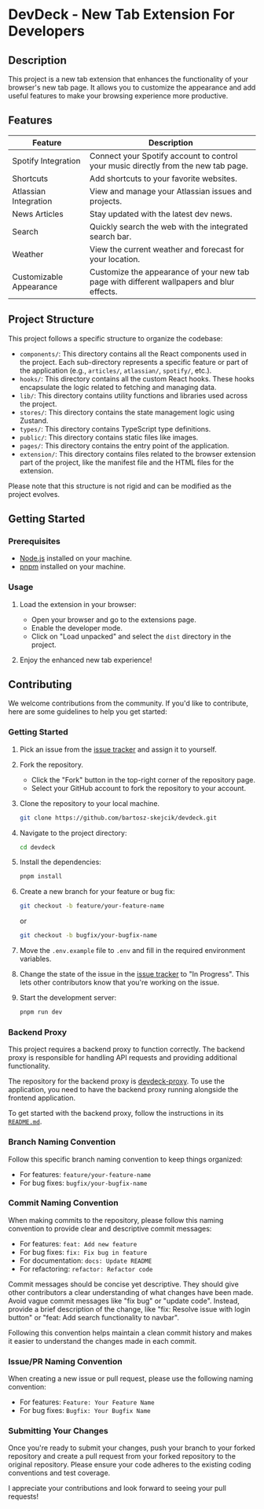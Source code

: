# DevDeck - New Tab Extension For Developers

## Description

This project is a new tab extension that enhances the functionality of your browser's new tab page. It allows you to customize the appearance and add useful features to make your browsing experience more productive.

## Features

| Feature                 | Description                                                                               |
| ----------------------- | ----------------------------------------------------------------------------------------- |
| Spotify Integration     | Connect your Spotify account to control your music directly from the new tab page.        |
| Shortcuts               | Add shortcuts to your favorite websites.                                                  |
| Atlassian Integration   | View and manage your Atlassian issues and projects.                                       |
| News Articles           | Stay updated with the latest dev news.                                                    |
| Search                  | Quickly search the web with the integrated search bar.                                    |
| Weather                 | View the current weather and forecast for your location.                                  |
| Customizable Appearance | Customize the appearance of your new tab page with different wallpapers and blur effects. |

## Project Structure

This project follows a specific structure to organize the codebase:

-   `components/`: This directory contains all the React components used in the project. Each sub-directory represents a specific feature or part of the application (e.g., `articles/`, `atlassian/`, `spotify/`, etc.).
-   `hooks/`: This directory contains all the custom React hooks. These hooks encapsulate the logic related to fetching and managing data.
-   `lib/`: This directory contains utility functions and libraries used across the project.
-   `stores/`: This directory contains the state management logic using Zustand.
-   `types/`: This directory contains TypeScript type definitions.
-   `public/`: This directory contains static files like images.
-   `pages/`: This directory contains the entry point of the application.
-   `extension/`: This directory contains files related to the browser extension part of the project, like the manifest file and the HTML files for the extension.

Please note that this structure is not rigid and can be modified as the project evolves.

## Getting Started

### Prerequisites

-   [Node.js](https://nodejs.org) installed on your machine.
-   [pnpm](https://pnpm.io) installed on your machine.

### Usage

1. Load the extension in your browser:

    - Open your browser and go to the extensions page.
    - Enable the developer mode.
    - Click on "Load unpacked" and select the `dist` directory in the project.

2. Enjoy the enhanced new tab experience!

## Contributing

We welcome contributions from the community. If you'd like to contribute, here are some guidelines to help you get started:

### Getting Started

1. Pick an issue from the [issue tracker](https://github.com/users/bartosz-skejcik/projects/1) and assign it to yourself.

2. Fork the repository.

    - Click the "Fork" button in the top-right corner of the repository page.
    - Select your GitHub account to fork the repository to your account.

3. Clone the repository to your local machine.

    ```bash
    git clone https://github.com/bartosz-skejcik/devdeck.git
    ```

4. Navigate to the project directory:

    ```bash
    cd devdeck
    ```

5. Install the dependencies:

    ```bash
    pnpm install
    ```

6. Create a new branch for your feature or bug fix:

    ```bash
    git checkout -b feature/your-feature-name
    ```

    or

    ```bash
    git checkout -b bugfix/your-bugfix-name
    ```

7. Move the `.env.example` file to `.env` and fill in the required environment variables.

8. Change the state of the issue in the [issue tracker](https://github.com/users/bartosz-skejcik/projects/1) to "In Progress". This lets other contributors know that you're working on the issue.

9. Start the development server:

    ```bash
    pnpm run dev
    ```

### Backend Proxy

This project requires a backend proxy to function correctly. The backend proxy is responsible for handling API requests and providing additional functionality.

The repository for the backend proxy is [devdeck-proxy](https://github.com/bartosz-skejcik/devdeck-proxy). To use the application, you need to have the backend proxy running alongside the frontend application.

To get started with the backend proxy, follow the instructions in its [`README.md`](https://github.com/bartosz-skejcik/devdeck-proxy/blob/main/README.md).

### Branch Naming Convention

Follow this specific branch naming convention to keep things organized:

-   For features: `feature/your-feature-name`
-   For bug fixes: `bugfix/your-bugfix-name`

### Commit Naming Convention

When making commits to the repository, please follow this naming convention to provide clear and descriptive commit messages:

-   For features: `feat: Add new feature`
-   For bug fixes: `fix: Fix bug in feature`
-   For documentation: `docs: Update README`
-   For refactoring: `refactor: Refactor code`

Commit messages should be concise yet descriptive. They should give other contributors a clear understanding of what changes have been made. Avoid vague commit messages like "fix bug" or "update code". Instead, provide a brief description of the change, like "fix: Resolve issue with login button" or "feat: Add search functionality to navbar".

Following this convention helps maintain a clean commit history and makes it easier to understand the changes made in each commit.

### Issue/PR Naming Convention

When creating a new issue or pull request, please use the following naming convention:

-   For features: `Feature: Your Feature Name`
-   For bug fixes: `Bugfix: Your Bugfix Name`

### Submitting Your Changes

Once you're ready to submit your changes, push your branch to your forked repository and create a pull request from your forked repository to the original repository. Please ensure your code adheres to the existing coding conventions and test coverage.

I appreciate your contributions and look forward to seeing your pull requests!
